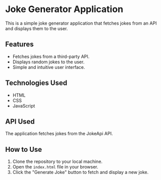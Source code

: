 # Joke Generator Application

This is a simple joke generator application that fetches jokes from an API and displays them to the user.

## Features

- Fetches jokes from a third-party API.
- Displays random jokes to the user.
- Simple and intuitive user interface.

## Technologies Used

- HTML
- CSS
- JavaScript

## API Used

The application fetches jokes from the JokeApi API. 

## How to Use

1. Clone the repository to your local machine.
2. Open the `index.html` file in your browser.
3. Click the "Generate Joke" button to fetch and display a new joke.
